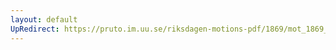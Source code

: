```yaml
---
layout: default
UpRedirect: https://pruto.im.uu.se/riksdagen-motions-pdf/1869/mot_1869__ak__261/mot_1869__ak__261-001.pdf
---
```

